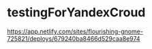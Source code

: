 # testingForYandexCroud

https://app.netlify.com/sites/flourishing-gnome-725821/deploys/679240ba8466d529caa8e974
